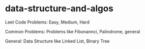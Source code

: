 # data-structure-and-algos

Leet Code Problems: Easy, Medium, Hard

Common Problems: Problems like Fibonannci, Palindrome, general

General: Data Structure like Linked List, Binary Tree
